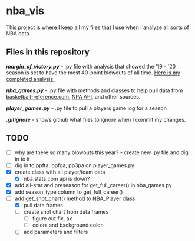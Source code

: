 # nba_vis

This project is where I keep all my files that I use when I analyze all sorts of NBA data.

## Files in this repository

__*margin_of_victory.py*__ - .py file with analysis that showed the '19 - '20 season is set to have the most 40-point blowouts of all time. [Here is my completed analysis.](https://www.tidbitstatistics.com/NBA-blowouts/)

__*nba_games.py*__ - .py file with methods and classes to help pull data from [basketball-reference.com](https://www.basketball-reference.com), [NPA API](https://github.com/swar/nba_api/), and other sources.

__*player_games.py*__ - .py file to pull a players game log for a season

__*.gitignore*__ - shows github what files to ignore when I commit my changes.

## TODO

- [ ] why are there so many blowouts this year? - create new .py file and dig in to it
- [ ] dig in to ppfta, ppfga, pp3pa on player_games.py
- [x] create class with all player/team data
  - [x] nba.stats.com api is down?
- [x] add all-star and preseason for get_full_career() in nba_games.py
- [x] add season_type column to get_full_career()
- [ ] add get_shot_chart() method to NBA_Player class
  - [x] pull data frames
  - [ ] create shot chart from data frames
    - [ ] figure out fix, ax
    - [ ] colors and background color
  - [ ] add parameters and filters
